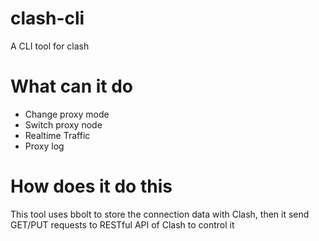 # clash-cli
A CLI tool for clash

# What can it do

- Change proxy mode
- Switch proxy node
- Realtime Traffic
- Proxy log

# How does it do this

This tool uses bbolt to store the connection data with Clash, then it send GET/PUT requests to RESTful API of Clash to control it



